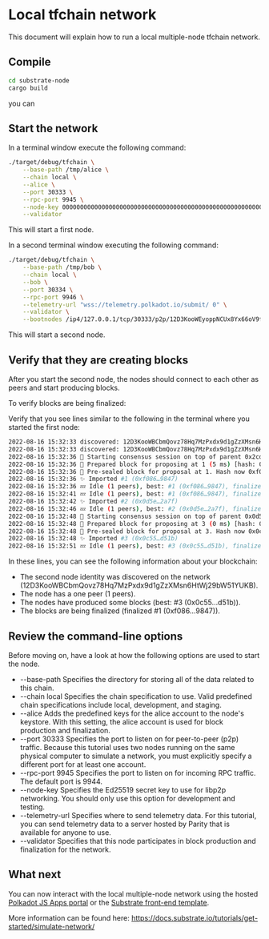 # Local tfchain network

This document will explain how to run a local multiple-node tfchain network.

## Compile

```sh
cd substrate-node
cargo build
```

you can

## Start the network

In a terminal window execute the following command:

```sh
./target/debug/tfchain \
    --base-path /tmp/alice \
    --chain local \
    --alice \
    --port 30333 \
    --rpc-port 9945 \
    --node-key 0000000000000000000000000000000000000000000000000000000000000001 \
    --validator
```

This will start a first node.

In a second terminal window executing the following command:

```sh
./target/debug/tfchain \
    --base-path /tmp/bob \
    --chain local \
    --bob \
    --port 30334 \
    --rpc-port 9946 \
    --telemetry-url "wss://telemetry.polkadot.io/submit/ 0" \
    --validator \
    --bootnodes /ip4/127.0.0.1/tcp/30333/p2p/12D3KooWEyoppNCUx8Yx66oV9fJnriXwCcXwDDUA2kj6vnc6iDEp
```

This will start a second node.

## Verify that they are creating blocks

After you start the second node, the nodes should connect to each other as peers and start producing blocks.

To verify blocks are being finalized:

Verify that you see lines similar to the following in the terminal where you started the first node:

```sh
2022-08-16 15:32:33 discovered: 12D3KooWBCbmQovz78Hq7MzPxdx9d1gZzXMsn6HtWj29bW51YUKB /ip4/127.0.0.1/tcp/30334
2022-08-16 15:32:33 discovered: 12D3KooWBCbmQovz78Hq7MzPxdx9d1gZzXMsn6HtWj29bW51YUKB /ip6/::1/tcp/30334
2022-08-16 15:32:36 🙌 Starting consensus session on top of parent 0x2cdce15d31548063e89e10bd201faa63c623023bbc320346b9580ed3c40fa07f
2022-08-16 15:32:36 🎁 Prepared block for proposing at 1 (5 ms) [hash: 0x9ab34110e4617454da33a3616efc394eb1ce95ee4bf0daab69aa4cb392d4104b; parent_hash: 0x2cdc…a07f; extrinsics (1): [0x4634…cebf]]
2022-08-16 15:32:36 🔖 Pre-sealed block for proposal at 1. Hash now 0xf0869a5cb8ebd0fcc5f2bc194ced84ca782d9749604e888c8b9b515517179847, previously 0x9ab34110e4617454da33a3616efc394eb1ce95ee4bf0daab69aa4cb392d4104b.
2022-08-16 15:32:36 ✨ Imported #1 (0xf086…9847)
2022-08-16 15:32:36 💤 Idle (1 peers), best: #1 (0xf086…9847), finalized #0 (0x2cdc…a07f), ⬇ 1.0kiB/s ⬆ 1.0kiB/s
2022-08-16 15:32:41 💤 Idle (1 peers), best: #1 (0xf086…9847), finalized #0 (0x2cdc…a07f), ⬇ 0.6kiB/s ⬆ 0.6kiB/s
2022-08-16 15:32:42 ✨ Imported #2 (0x0d5e…2a7f)
2022-08-16 15:32:46 💤 Idle (1 peers), best: #2 (0x0d5e…2a7f), finalized #0 (0x2cdc…a07f), ⬇ 0.6kiB/s ⬆ 0.6kiB/s
2022-08-16 15:32:48 🙌 Starting consensus session on top of parent 0x0d5ef31979c2aa17fb88497018206d3057151119337293fe85d9526ebd1e2a7f
2022-08-16 15:32:48 🎁 Prepared block for proposing at 3 (0 ms) [hash: 0xa307c0112bce39e0dc689132452154da2079a27375b44c4d94790b46a601346a; parent_hash: 0x0d5e…2a7f; extrinsics (1): [0x63cc…39a6]]
2022-08-16 15:32:48 🔖 Pre-sealed block for proposal at 3. Hash now 0x0c55670e745dd12892c9e7d5205085a78ccea98df393a822fa9b3865cfb3d51b, previously 0xa307c0112bce39e0dc689132452154da2079a27375b44c4d94790b46a601346a.
2022-08-16 15:32:48 ✨ Imported #3 (0x0c55…d51b)
2022-08-16 15:32:51 💤 Idle (1 peers), best: #3 (0x0c55…d51b), finalized #1 (0xf086…9847), ⬇ 0.7kiB/s ⬆ 0.9kiB/s
```

In these lines, you can see the following information about your blockchain:

*   The second node identity was discovered on the network (12D3KooWBCbmQovz78Hq7MzPxdx9d1gZzXMsn6HtWj29bW51YUKB).
*   The node has a one peer (1 peers).
*   The nodes have produced some blocks (best: #3 (0x0c55…d51b)).
*   The blocks are being finalized (finalized #1 (0xf086…9847)).

## Review the command-line options

Before moving on, have a look at how the following options are used to start the node.

*   \--base-path Specifies the directory for storing all of the data related to this chain.
*   \--chain local Specifies the chain specification to use. Valid predefined chain specifications include local, development, and staging.
*   \--alice Adds the predefined keys for the alice account to the node's keystore. With this setting, the alice account is used for block production and finalization.
*   \--port 30333 Specifies the port to listen on for peer-to-peer (p2p) traffic. Because this tutorial uses two nodes running on the same physical computer to simulate a network, you must explicitly specify a different port for at least one account.
*   \--rpc-port 9945 Specifies the port to listen on for incoming RPC traffic. The default port is 9944.
*   \--node-key <key> Specifies the Ed25519 secret key to use for libp2p networking. You should only use this option for development and testing.
*   \--telemetry-url Specifies where to send telemetry data. For this tutorial, you can send telemetry data to a server hosted by Parity that is available for anyone to use.
*   \--validator Specifies that this node participates in block production and finalization for the network.

## What next

You can now interact with the local multiple-node network using the hosted [Polkadot JS Apps portal](https://polkadot.js.org/apps/?rpc=ws%3A%2F%2F127.0.0.1%3A9944#/explorer) or the [Substrate front-end template](https://github.com/substrate-developer-hub/substrate-front-end-template).

More information can be found here: https://docs.substrate.io/tutorials/get-started/simulate-network/
